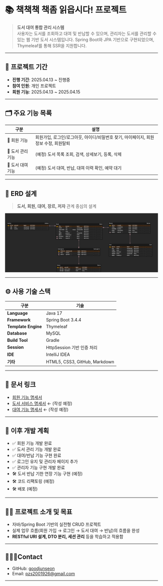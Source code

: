 # 📚 책책책 책좀 읽읍시다! 프로젝트

> **도서 대여 통합 관리 시스템**  
> 사용자는 도서를 조회하고 대여 및 반납할 수 있으며, 관리자는 도서를 관리할 수 있는 웹 기반 도서 시스템입니다.
> Spring Boot와 JPA 기반으로 구현되었으며, Thymeleaf를 통해 SSR을 지원합니다.

---

## 📆 프로젝트 기간
- **진행 기간**: 2025.04.13 ~ 진행중
- **참여 인원**: 개인 프로젝트
- **회원 기능**: 2025.04.13 ~ 2025.04.15
---

## 🗂 주요 기능 목록

| 구분 | 설명 |
|------|------|
| 🔐 회원 기능 | 회원가입, 로그인/로그아웃, 아이디/비밀번호 찾기, 마이페이지, 회원정보 수정, 회원탈퇴 |
| 📖 도서 관리 기능 | (예정) 도서 목록 조회, 검색, 상세보기, 등록, 삭제 |
| 🧾 도서 대여 기능 | (예정) 도서 대여, 반납, 대여 이력 확인, 예약 대기 |

---

## 📐 ERD 설계

> **도서, 회원, 대여, 장르, 저자** 관계 중심의 설계

![ERD.png](book/docs/ERD.png)

---

## ⚙ 사용 기술 스택

| 구분 | 기술                                     |
|------|----------------------------------------|
| **Language** | Java 17                                |
| **Framework** | Spring Boot 3.4.4 |
| **Template Engine** | Thymeleaf                              |
| **Database** | MySQL                                  |
| **Build Tool** | Gradle                                 |
| **Session** | HttpSession 기반 인증 처리                   |
| **IDE** | IntelliJ IDEA                          |
| **기타** | HTML5, CSS3, GitHub, Markdown   |

---

## 📑 문서 링크

- [회원 기능 명세서](book/docs/User_docs.md)
- [도서 서비스 명세서](book/docs/BookService_docs.md) ← (작성 예정)
- [대여 기능 명세서](book/docs/RentalService_docs.md) ← (작성 예정)

---

## 📌 이후 개발 계획

- ✅ 회원 기능 개발 완료
- ✅ 도서 관리 기능 개발 완료
- ✅ 대여/반납 기능 구현 완료
- ✅ 로그인 유지 및 관리자 페이지 추가
- ✅ 관리자 기능 구현 개발 완료
- 🛠️ 도서 반납 기한 연장 기능 구현 (예정)
- 🛠️ 코드 리팩토링 (예정)
- 🛠️ 배포 (예정)

---

## 🧑‍💻 프로젝트 소개 및 목표

- 자바/Spring Boot 기반의 실전형 CRUD 프로젝트
- 실제 업무 흐름(회원 가입 → 로그인 → 도서 대여 → 반납)의 흐름을 완성
- **RESTful URI 설계, DTO 분리, 세션 관리** 등을 학습하고 적용함

---

## 🙋🏻‍♂️Contact

- GitHub: [goodjunseon](https://github.com/goodjunseon)
- Email: pzs2001926@gmail.com

---
